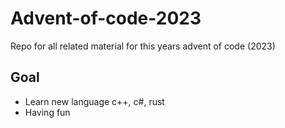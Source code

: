 # Advent-of-code-2023
Repo for all related material for this years advent of code (2023)

## Goal 
- Learn new language c++, c#, rust
- Having fun
